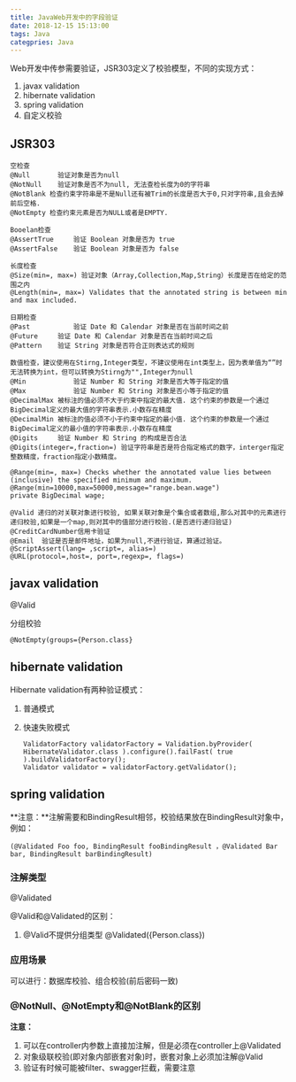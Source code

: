 ```yaml
---
title: JavaWeb开发中的字段验证
date: 2018-12-15 15:13:00
tags: Java
categpries: Java
---
```

Web开发中传参需要验证，JSR303定义了校验模型，不同的实现方式：

1. javax validation
2. hibernate validation
3. spring validation
4. 自定义校验

<!-- more -->

## JSR303 ##

    空检查
    @Null       验证对象是否为null
    @NotNull    验证对象是否不为null, 无法查检长度为0的字符串
    @NotBlank 检查约束字符串是不是Null还有被Trim的长度是否大于0,只对字符串,且会去掉前后空格.
    @NotEmpty 检查约束元素是否为NULL或者是EMPTY.
     
    Booelan检查
    @AssertTrue     验证 Boolean 对象是否为 true  
    @AssertFalse    验证 Boolean 对象是否为 false  
     
    长度检查
    @Size(min=, max=) 验证对象（Array,Collection,Map,String）长度是否在给定的范围之内  
    @Length(min=, max=) Validates that the annotated string is between min and max included.
     
    日期检查
    @Past           验证 Date 和 Calendar 对象是否在当前时间之前  
    @Future     验证 Date 和 Calendar 对象是否在当前时间之后  
    @Pattern    验证 String 对象是否符合正则表达式的规则
     
    数值检查，建议使用在Stirng,Integer类型，不建议使用在int类型上，因为表单值为“”时无法转换为int，但可以转换为Stirng为"",Integer为null
    @Min            验证 Number 和 String 对象是否大等于指定的值  
    @Max            验证 Number 和 String 对象是否小等于指定的值  
    @DecimalMax 被标注的值必须不大于约束中指定的最大值. 这个约束的参数是一个通过BigDecimal定义的最大值的字符串表示.小数存在精度
    @DecimalMin 被标注的值必须不小于约束中指定的最小值. 这个约束的参数是一个通过BigDecimal定义的最小值的字符串表示.小数存在精度
    @Digits     验证 Number 和 String 的构成是否合法  
    @Digits(integer=,fraction=) 验证字符串是否是符合指定格式的数字，interger指定整数精度，fraction指定小数精度。
     
    @Range(min=, max=) Checks whether the annotated value lies between (inclusive) the specified minimum and maximum.
    @Range(min=10000,max=50000,message="range.bean.wage")
    private BigDecimal wage;
     
    @Valid 递归的对关联对象进行校验, 如果关联对象是个集合或者数组,那么对其中的元素进行递归校验,如果是一个map,则对其中的值部分进行校验.(是否进行递归验证)
    @CreditCardNumber信用卡验证
    @Email  验证是否是邮件地址，如果为null,不进行验证，算通过验证。
    @ScriptAssert(lang= ,script=, alias=)
    @URL(protocol=,host=, port=,regexp=, flags=)


## javax validation ##

@Valid

分组校验

	@NotEmpty(groups={Person.class}

## hibernate validation ##
Hibernate validation有两种验证模式：

1.  普通模式
2.  快速失败模式


	    ValidatorFactory validatorFactory = Validation.byProvider( HibernateValidator.class ).configure().failFast( true ).buildValidatorFactory(); 
	    Validator validator = validatorFactory.getValidator();

## spring validation ##

**注意：**注解需要和BindingResult相邻，校验结果放在BindingResult对象中，例如：

	(@Validated Foo foo, BindingResult fooBindingResult ，@Validated Bar bar, BindingResult barBindingResult)

### 注解类型 ###

@Validated


@Valid和@Validated的区别：

1. @Valid不提供分组类型 @Validated({Person.class})


### 应用场景 ###

可以进行：数据库校验、组合校验(前后密码一致)


### @NotNull、@NotEmpty和@NotBlank的区别 ###





**注意：**

1. 可以在controller内参数上直接加注解，但是必须在controller上@Validated
2. 对象级联校验(即对象内部嵌套对象)时，嵌套对象上必须加注解@Valid
3. 验证有时候可能被filter、swagger拦截，需要注意

